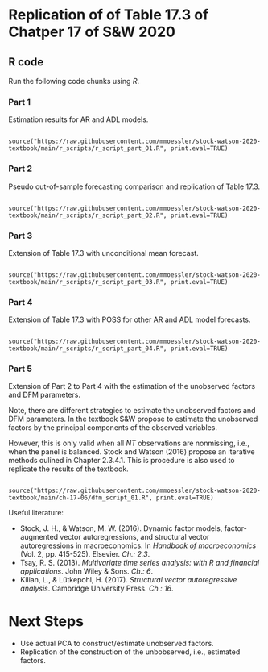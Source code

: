 
# Replication of of Table 17.3 of Chatper 17 of S&W 2020

## R code

Run the following code chunks using *R*.

### Part 1

Estimation results for AR and ADL models.

```

source("https://raw.githubusercontent.com/mmoessler/stock-watson-2020-textbook/main/r_scripts/r_script_part_01.R", print.eval=TRUE)

```

### Part 2

Pseudo out-of-sample forecasting comparison and replication of Table 17.3.

```

source("https://raw.githubusercontent.com/mmoessler/stock-watson-2020-textbook/main/r_scripts/r_script_part_02.R", print.eval=TRUE)

```

### Part 3

Extension of Table 17.3 with unconditional mean forecast.

```

source("https://raw.githubusercontent.com/mmoessler/stock-watson-2020-textbook/main/r_scripts/r_script_part_03.R", print.eval=TRUE)

```

### Part 4

Extension of Table 17.3 with POSS for other AR and ADL model forecasts.

```

source("https://raw.githubusercontent.com/mmoessler/stock-watson-2020-textbook/main/r_scripts/r_script_part_04.R", print.eval=TRUE)

```

### Part 5

Extension of Part 2 to Part 4 with the estimation of the unobserved factors and DFM parameters.

Note, there are different strategies to estimate the unobserved factors and DFM parameters. In the textbook S&W propose to estimate the unobserved factors by the principal components of the observed variables. 

However, this is only valid when all $NT$ observations are nonmissing, i.e., when the panel is balanced. Stock and Watson (2016) propose an iterative methods oulined in Chapter 2.3.4.1. This is procedure is also used to replicate the results of the textbook.

```

source("https://raw.githubusercontent.com/mmoessler/stock-watson-2020-textbook/main/ch-17-06/dfm_script_01.R", print.eval=TRUE)

```

Useful literature:

* Stock, J. H., & Watson, M. W. (2016). Dynamic factor models, factor-augmented vector autoregressions, and structural vector autoregressions in macroeconomics. In *Handbook of macroeconomics* (Vol. 2, pp. 415-525). Elsevier. *Ch.: 2.3*.
* Tsay, R. S. (2013). *Multivariate time series analysis: with R and financial applications*. John Wiley & Sons. *Ch.: 6*.
* Kilian, L., & Lütkepohl, H. (2017). *Structural vector autoregressive analysis*. Cambridge University Press. *Ch.: 16*.

# Next Steps

* Use actual PCA to construct/estimate unobserved factors.
* Replication of the construction of the unbobserved, i.e., estimated factors.